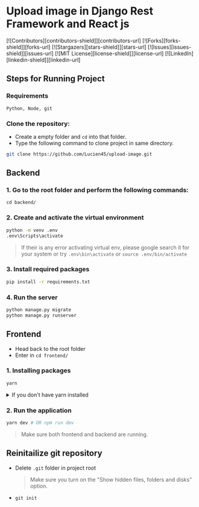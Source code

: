 # Upload image in Django Rest Framework and React js

<!-- More detail -->
[![Contributors][contributors-shield]][contributors-url]
[![Forks][forks-shield]][forks-url]
[![Stargazers][stars-shield]][stars-url]
[![Issues][issues-shield]][issues-url]
[![MIT License][license-shield]][license-url]
[![LinkedIn][linkedin-shield]][linkedin-url]
<!-- End More detail -->

## Steps for Running Project

### Requirements

`Python, Node, git`

### Clone the repository:

- Create a empty folder and `cd` into that folder.
- Type the following command to clone project in same directory.

```bash
git clone https://github.com/Lucien45/upload-image.git
```

## Backend

### 1. Go to the root folder and perform the following commands:

`cd backend/`

### 2. Create and activate the virtual environment

```bash
python -m venv .env
.env\Scripts\activate
```

> If their is any error activating virtual env, please google search it for your system or try 
`.env\bin\activate` or `source .env/bin/activate`

### 3. Install required packages

```bash
pip install -r requirements.txt
```

### 4. Run the server

```bash
python manage.py migrate
python manage.py runserver
```

## Frontend

- Head back to the root folder
- Enter in `cd frontend/`

### 1. Installing packages

```bash
yarn
```

<details><summary>If you don't have yarn installed</summary>
<p>

```bash
npm i
```

> Remove **yarn.lock** as you will already have **package.lock**

</p>
</details>

### 2. Run the application

```bash
yarn dev # OR npm run dev
```

> Make sure both frontend and backend are running.

## Reinitailize git repository

- Delete `.git` folder in project root
  > Make sure you turn on the "Show hidden files, folders and disks" option.
- `git init`